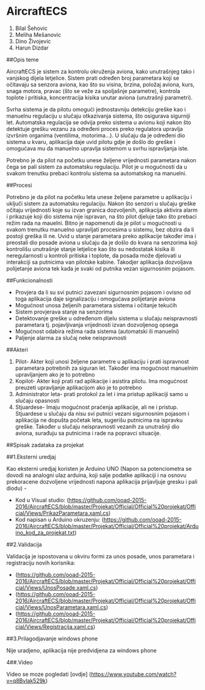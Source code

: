 ﻿# AircraftECS

1. Bilal Šehovic
2. Meliha Mešanovic
3. Dino Živojevic
4. Harun Dizdar


##Opis teme

AircraftECS je sistem za kontrolu okruženja aviona, kako unutrašnjeg tako
i vanjskog dijela letjelice. Sistem prati određen broj parametara koji se 
očitavaju sa senzora aviona, kao što su visina, brzina, položaj aviona, 
kurs, snaga motora, pravac (što se veže za spoljašnje parametre), kontrola 
toplote i pritiska, koncentracija kisika unutar aviona (unutrašnji parametri).

Svrha sistema je da pilotu omogući jednostavniju detekciju greške kao i
manuelnu regulaciju u slučaju otkazivanja sistema, što osigurava sigurniji let.
Automatska regulacija se odvija  preko sistema u avionu koji nakon što 
detektuje grešku vezanu za određeni proces preko regulatora upravlja 
izvršnim organima (ventilima, motorima...). U slučaju da je određeni 
dio sistema u kvaru, aplikacija daje uvid pilotu gdje je došlo do greške
i omogućava mu da manuelno upravlja sistemom u svrhu ispravljanja iste.


Potrebno je da pilot na početku unese željene vrijednosti parametara
nakon čega se pali sistem za automatsku regulaciju. Pilot je u mogućnosti
da u svakom trenutku prebaci kontrolu sistema sa automatskog na manuelni.




##Procesi

Potrebno je da pilot na početku leta unese željene parametre u aplikaciju
i uključi sistem za automatsku regulaciju. Nakon što senzori u slučaju greške
očitaju vrijednosti koje su izvan granica dozvoljenih, aplikacija aktivira alarm
i prikazuje koji dio sistema nije ispravan, na što pilot djeluje tako što prebaci
režim rada na mauelni. Bitno je napomenuti da je pilot u mogućnosti u svakom trenutku
manuelno upravljati procesima u sistemu, bez obzira da li postoji greška ili ne.
Uvid u stanje parametara preko aplikacije također ima i preostali dio posade aviona
u slučaju da je došlo do kvara na senzorima koji kontrolišu unutrašnje stanje letjelice
kao što su nedostatak kisika ili neregularnosti u kontroli pritiska i toplote, da posada 
može djelovati u interakciji sa putnicima van pilotske kabine. Takodjer aplikacija 
dozvoljava polijetanje aviona tek kada je svaki od putnika vezan sigurnosnim pojasom.



##Funkcionalnosti

* Provjera da li su svi putnici zavezani sigurnosnim pojasom i ovisno 
  od toga aplikacija daje signalizaciju i omogućava polijetanje aviona
* Mogućnost unosa željenih parametara sistema i očitanje tekućih
* Sistem provjerava stanje na senzorima
* Detektovanje greške u određenom dijelu sistema u slučaju neispravnosti
  parametara tj. pojavljivanja vrijednosti izvan dozvoljenog opsega
* Mogućnost odabira režima rada sistema (automatski ili manuelni)
* Paljenje alarma za slučaj neke neispravnosti




##Akteri

1. Pilot- Akter koji unosi željene parametre u aplikaciju i prati ispravnost parametara
   potrebnih za siguran let. Također ima mogućnost manuelnim upravljanjem ako je  to potrebno
2. Kopilot- Akter koji prati rad aplikacije i asistira pilotu. Ima mogućnost preuzeti upravljanje aplikacijom
   ako je to potrebno
3. Administrator leta- prati protokol za let i ima pristup aplikaciji samo u slučaju opasnosti
4. Stjuardese- Imaju mogućnost praćenja aplikacije, ali ne i pristup. Stjuardese u slučaju da nisu svi putnici vezani
   sigurnosnim pojasom i aplikacija ne dopušta početak leta, sugerišu putnicima na ispravku greške. Također u slučaju 
   neispravnosti vezanih za unutrašnji dio aviona, surađuju sa putnicima i rade na popravci situacije.


##Spisak zadataka za projekat

##1.Eksterni uredjaj

   Kao eksterni uredjaj koristen je Arduino UNO (Napon sa potenciometra se dovodi na analogni ulaz arduina, koji salje podatke
   aplikaciji i na osnovu prekoracene dozvoljene vrijednosti napona aplikacija prijavljuje gresku i pali diodu) - 
   - Kod u Visual studio: (https://github.com/ooad-2015-2016/AircraftECS/blob/master/Projekat/Official/Official%20projekat/Official/Views/PrikazParametara.xaml.cs)
   - Kod napisan u Arduino okruzenju: (https://github.com/ooad-2015-2016/AircraftECS/blob/master/Projekat/Official/Official%20projekat/Arduino_kod_za_projekat.txt)

##2.Validacija
   
   Validacija je ispostovana u okviru formi za unos posade, unos parametara i registraciju novih korisnika:
   - (https://github.com/ooad-2015-2016/AircraftECS/blob/master/Projekat/Official/Official%20projekat/Official/Views/UnosPosade.xaml.cs)
   - (https://github.com/ooad-2015-2016/AircraftECS/blob/master/Projekat/Official/Official%20projekat/Official/Views/UnosParametara.xaml.cs)
   - (https://github.com/ooad-2015-2016/AircraftECS/blob/master/Projekat/Official/Official%20projekat/Official/Views/Registracija.xaml.cs)

##3.Prilagodjavanje windows phone

   Nije uradjeno, aplikacija nije predvidjena za windows phone

4##.Video

   Video se moze pogledati [ovdje] (https://www.youtube.com/watch?v=q8Bvlak529k)

